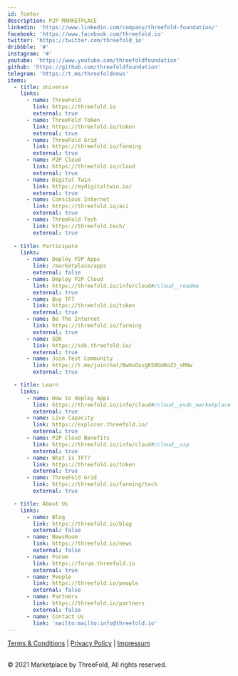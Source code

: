 ```yaml
---
id: footer
description: P2P MARKETPLACE
linkedin: 'https://www.linkedin.com/company/threefold-foundation/'
facebook: 'https://www.facebook.com/threefold.io'
twitter: 'https://twitter.com/threefold_io'
dribbble: '#'
instagram: '#'
youtube: 'https://www.youtube.com/threefoldfoundation'
github: 'https://github.com/threefoldfoundation'
telegram: 'https://t.me/threefoldnews'
items:
  - title: Universe
    links: 
      - name: ThreeFold
        link: https://threefold.io
        external: true
      - name: ThreeFold Token
        link: https://threefold.io/token
        external: true
      - name: ThreeFold Grid
        link: https://threefold.io/farming
        external: true
      - name: P2P Cloud
        link: https://threefold.io/cloud
        external: true
      - name: Digital Twin
        link: https://mydigitaltwin.io/
        external: true
      - name: Conscious Internet
        link: https://threefold.io/aci
        external: true
      - name: ThreeFold Tech
        link: https://threefold.tech/
        external: true
        
  - title: Participate
    links: 
      - name: Deploy P2P Apps
        link: /marketplace/apps
        external: false
      - name: Deploy P2P Cloud
        link: https://threefold.io/info/cloud#/cloud__readme
        external: true
      - name: Buy TFT
        link: https://threefold.io/token
        external: true
      - name: Be The Internet
        link: https://threefold.io/farming
        external: true
      - name: SDK
        link: https://sdk.threefold.io/
        external: true
      - name: Join Test Community
        link: https://t.me/joinchat/BwOvOxxgK59GmRoZ2_sM0w
        external: true

  - title: Learn
    links: 
      - name: How to deploy Apps
        link: https://threefold.io/info/cloud#/cloud__evdc_marketplace
        external: true
      - name: Live Capacity
        link: https://explorer.threefold.io/
        external: true
      - name: P2P Cloud Benefits
        link: https://threefold.io/info/cloud#/cloud__usp
        external: true
      - name: What is TFT?
        link: https://threefold.io/token
        external: true
      - name: ThreeFold Grid
        link: https://threefold.io/farming/tech
        external: true

  - title: About Us
    links: 
      - name: Blog
        link: https://threefold.io/blog
        external: false
      - name: NewsRoom
        link: https://threefold.io/news
        external: false
      - name: Forum
        link: https://forum.threefold.io
        external: true
      - name: People
        link: https://threefold.io/people
        external: false
      - name: Partners
        link: https://threefold.io/partners
        external: false
      - name: Contact Us
        link: 'mailto:mailto:info@threefold.io'
---
```


[Terms & Conditions](https://threefold.io/info/legal#/legal__terms_conditions_websites) | [Privacy Policy](https://threefold.io/info/legal#/legal__privacypolicy) | [Impressum]()

<br/>
&#xA9; 2021 Marketplace by ThreeFold, All rights reserved.

